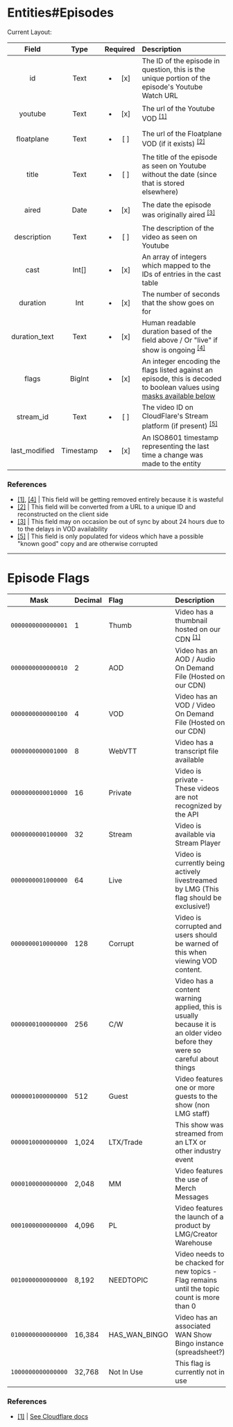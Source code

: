 # Entities#Episodes

Current Layout:

|     Field     |   Type    |        Required        | Description                                                                                                                                       |
| :-----------: | :-------: | :--------------------: | :------------------------------------------------------------------------------------------------------------------------------------------------ |
|      id       |   Text    | <ul><li>[x] </li></ul> | The ID of the episode in question, this is the unique portion of the episode's Youtube Watch URL                                                  |
|    youtube    |   Text    | <ul><li>[x] </li></ul> | The url of the Youtube VOD <sup><a href="#episodes-origin-1" /> [[1]](#episodes-ref-1)</sup>                                                      |
|  floatplane   |   Text    | <ul><li>[ ] </li></ul> | The url of the Floatplane VOD (if it exists) <sup><a href="#episodes-origin-2" /> [[2]](#episodes-ref-2)</sup>                                    |
|     title     |   Text    | <ul><li>[ ] </li></ul> | The title of the episode as seen on Youtube without the date (since that is stored elsewhere)                                                     |
|     aired     |   Date    | <ul><li>[x] </li></ul> | The date the episode was originally aired <sup><a href="#episodes-origin-3" /> [[3]](#episodes-ref-3)</sup>                                       |
|  description  |   Text    | <ul><li>[ ] </li></ul> | The description of the video as seen on Youtube                                                                                                   |
|     cast      |   Int[]   | <ul><li>[x] </li></ul> | An array of integers which mapped to the IDs of entries in the cast table                                                                         |
|   duration    |    Int    | <ul><li>[x] </li></ul> | The number of seconds that the show goes on for                                                                                                   |
| duration_text |   Text    | <ul><li>[x] </li></ul> | Human readable duration based of the field above / Or "live" if show is ongoing <sup><a href="#episodes-origin-4" /> [[4]](#episodes-ref-4)</sup> |
|     flags     |  BigInt   | <ul><li>[x] </li></ul> | An integer encoding the flags listed against an episode, this is decoded to boolean values using [masks available below](#episode-flags)          |
|   stream_id   |   Text    | <ul><li>[ ] </li></ul> | The video ID on CloudFlare's Stream platform (if present) <sup><a href="#episodes-origin-5" /> [[5]](#episodes-ref-5)</sup>                       |
| last_modified | Timestamp | <ul><li>[x] </li></ul> | An ISO8601 timestamp representing the last time a change was made to the entity                                                                   |

### References

- <a href="#episodes-ref-1" /> [[1]](#episodes-origin-1),
  <a href="#episodes-ref-4" /> [[4]](#episodes-origin-4) | This field will be
  getting removed entirely because it is wasteful
- <a href="#episodes-ref-2" /> [[2]](#episodes-origin-2) | This field will be
  converted from a URL to a unique ID and reconstructed on the client side
- <a href="#episodes-ref-3" /> [[3]](#episodes-origin-3) | This field may on
  occasion be out of sync by about 24 hours due to to the delays in VOD
  availability
- <a href="#episodes-ref-5" /> [[5]](#episodes-origin-5) | This field is only
  populated for videos which have a possible "known good" copy and are otherwise
  corrupted

---

# Episode Flags

|        Mask        | Decimal | Flag          | Description                                                                                                                |
| :----------------: | :------ | :------------ | :------------------------------------------------------------------------------------------------------------------------- |
| `0000000000000001` | 1       | Thumb         | Video has a thumbnail hosted on our CDN <sup><a href="#flags-origin-1"> [[1]](#flags-ref-1)</a></sup>                      |
| `0000000000000010` | 2       | AOD           | Video has an AOD / Audio On Demand File (Hosted on our CDN)                                                                |
| `0000000000000100` | 4       | VOD           | Video has an VOD / Video On Demand File (Hosted on our CDN)                                                                |
| `0000000000001000` | 8       | WebVTT        | Video has a transcript file available                                                                                      |
| `0000000000010000` | 16      | Private       | Video is private - These videos are not recognized by the API                                                              |
| `0000000000100000` | 32      | Stream        | Video is available via Stream Player                                                                                       |
| `0000000001000000` | 64      | Live          | Video is currently being actively livestreamed by LMG (This flag should be exclusive!)                                     |
| `0000000010000000` | 128     | Corrupt       | Video is corrupted and users should be warned of this when viewing VOD content.                                            |
| `0000000100000000` | 256     | C/W           | Video has a content warning applied, this is usually because it is an older video before they were so careful about things |
| `0000001000000000` | 512     | Guest         | Video features one or more guests to the show (non LMG staff)                                                              |
| `0000010000000000` | 1,024   | LTX/Trade     | This show was streamed from an LTX or other industry event                                                                 |
| `0000100000000000` | 2,048   | MM            | Video features the use of Merch Messages                                                                                   |
| `0001000000000000` | 4,096   | PL            | Video features the launch of a product by LMG/Creator Warehouse                                                            |
| `0010000000000000` | 8,192   | NEEDTOPIC     | Video needs to be chacked for new topics - Flag remains until the topic count is more than 0                               |
| `0100000000000000` | 16,384  | HAS_WAN_BINGO | Video has an associated WAN Show Bingo instance (spreadsheet?)                                                             |
| `1000000000000000` | 32,768  | Not In Use    | This flag is currently not in use                                                                                          |

### References

- <a href="#flags-ref-1"> [[1]](#flags-origin-1)</a> |
  [See Cloudflare docs](https://developers.cloudflare.com/stream/)
